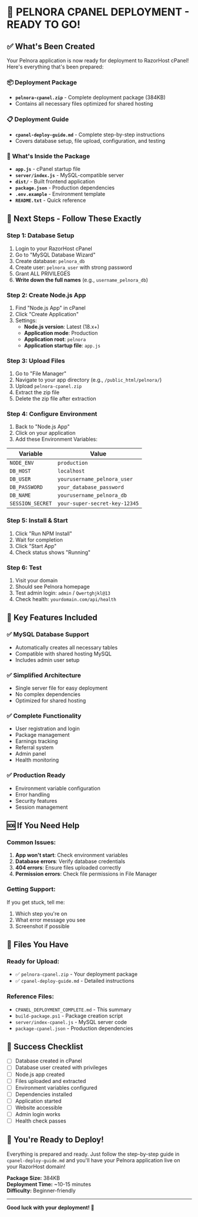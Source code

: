 # 🎉 **PELNORA CPANEL DEPLOYMENT - READY TO GO!**

## ✅ **What's Been Created**

Your Pelnora application is now ready for deployment to RazorHost cPanel! Here's everything that's been prepared:

### 📦 **Deployment Package**
- **`pelnora-cpanel.zip`** - Complete deployment package (384KB)
- Contains all necessary files optimized for shared hosting

### 📋 **Deployment Guide**
- **`cpanel-deploy-guide.md`** - Complete step-by-step instructions
- Covers database setup, file upload, configuration, and testing

### 🔧 **What's Inside the Package**
- **`app.js`** - cPanel startup file
- **`server/index.js`** - MySQL-compatible server
- **`dist/`** - Built frontend application
- **`package.json`** - Production dependencies
- **`.env.example`** - Environment template
- **`README.txt`** - Quick reference

## 🚀 **Next Steps - Follow These Exactly**

### **Step 1: Database Setup**
1. Login to your RazorHost cPanel
2. Go to "MySQL Database Wizard"
3. Create database: `pelnora_db`
4. Create user: `pelnora_user` with strong password
5. Grant ALL PRIVILEGES
6. **Write down the full names** (e.g., `username_pelnora_db`)

### **Step 2: Create Node.js App**
1. Find "Node.js App" in cPanel
2. Click "Create Application"
3. Settings:
   - **Node.js version**: Latest (18.x+)
   - **Application mode**: Production
   - **Application root**: `pelnora`
   - **Application startup file**: `app.js`

### **Step 3: Upload Files**
1. Go to "File Manager"
2. Navigate to your app directory (e.g., `/public_html/pelnora/`)
3. Upload `pelnora-cpanel.zip`
4. Extract the zip file
5. Delete the zip file after extraction

### **Step 4: Configure Environment**
1. Back to "Node.js App"
2. Click on your application
3. Add these Environment Variables:

| Variable | Value |
|----------|-------|
| `NODE_ENV` | `production` |
| `DB_HOST` | `localhost` |
| `DB_USER` | `yourusername_pelnora_user` |
| `DB_PASSWORD` | `your_database_password` |
| `DB_NAME` | `yourusername_pelnora_db` |
| `SESSION_SECRET` | `your-super-secret-key-12345` |

### **Step 5: Install & Start**
1. Click "Run NPM Install"
2. Wait for completion
3. Click "Start App"
4. Check status shows "Running"

### **Step 6: Test**
1. Visit your domain
2. Should see Pelnora homepage
3. Test admin login: `admin` / `Qwertghjkl@13`
4. Check health: `yourdomain.com/api/health`

## 🔧 **Key Features Included**

### **✅ MySQL Database Support**
- Automatically creates all necessary tables
- Compatible with shared hosting MySQL
- Includes admin user setup

### **✅ Simplified Architecture**
- Single server file for easy deployment
- No complex dependencies
- Optimized for shared hosting

### **✅ Complete Functionality**
- User registration and login
- Package management
- Earnings tracking
- Referral system
- Admin panel
- Health monitoring

### **✅ Production Ready**
- Environment variable configuration
- Error handling
- Security features
- Session management

## 🆘 **If You Need Help**

### **Common Issues:**
1. **App won't start**: Check environment variables
2. **Database errors**: Verify database credentials
3. **404 errors**: Ensure files uploaded correctly
4. **Permission errors**: Check file permissions in File Manager

### **Getting Support:**
If you get stuck, tell me:
1. Which step you're on
2. What error message you see
3. Screenshot if possible

## 📁 **Files You Have**

### **Ready for Upload:**
- ✅ `pelnora-cpanel.zip` - Your deployment package
- ✅ `cpanel-deploy-guide.md` - Detailed instructions

### **Reference Files:**
- `CPANEL_DEPLOYMENT_COMPLETE.md` - This summary
- `build-package.ps1` - Package creation script
- `server/index-cpanel.js` - MySQL server code
- `package-cpanel.json` - Production dependencies

## 🎯 **Success Checklist**

- [ ] Database created in cPanel
- [ ] Database user created with privileges
- [ ] Node.js app created
- [ ] Files uploaded and extracted
- [ ] Environment variables configured
- [ ] Dependencies installed
- [ ] Application started
- [ ] Website accessible
- [ ] Admin login works
- [ ] Health check passes

## 🎉 **You're Ready to Deploy!**

Everything is prepared and ready. Just follow the step-by-step guide in `cpanel-deploy-guide.md` and you'll have your Pelnora application live on your RazorHost domain!

**Package Size:** 384KB  
**Deployment Time:** ~10-15 minutes  
**Difficulty:** Beginner-friendly  

---

**Good luck with your deployment! 🚀**